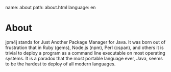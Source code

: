 name:			about
path:			about.html
language:		en

About
=====
jpm4j stands for Just Another Package Manager for Java. It was born out of frustration
that in Ruby (gems), Node.js (npm), Perl (cspan), and others it is trivial to deploy 
a program as a command line executable on most operating systems. It is a 
paradox that the most portable language ever, Java, seems to be the hardest to deploy 
of all modern languages.


